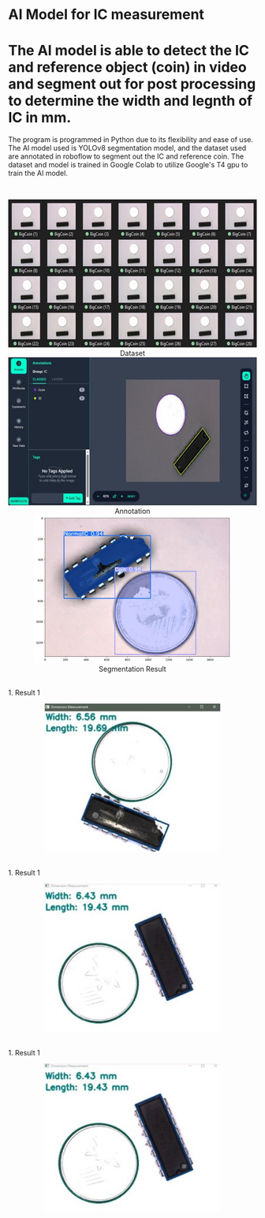 # AI Model for IC measurement
# The AI model is able to detect the IC and reference object (coin) in video and segment out for post processing to determine the width and legnth of IC in mm.

The program is programmed in Python due to its flexibility and ease of use.
The AI model used is YOLOv8 segmentation model, and the dataset used are annotated in roboflow to segment out the IC and reference coin.
The dataset and model is trained in Google Colab to utilize Google's T4 gpu to train the AI model.

<br />
<p align="center">
  <img src="Sources/Dataset.png" height="300"><br />
  Dataset<br />
  <img src="Sources/Annotation.jpg" height="300"><br />
  Annotation<br />
  <img src="Sources/Segmentation Result.jpg" height="300"><br />
  Segmentation Result
</p>

<br />
1. Result 1
<br />
<p align="center">
  <img src="Sources/Post Processing 1.jpg" height="300"><br />
</p>

<br />
1. Result 1
<br />
<p align="center">
  <img src="Sources/Post Processing 2.jpg" height="300"><br />
</p>

<br />
1. Result 1
<br />
<p align="center">
  <img src="Sources/Post Processing 2.jpg" height="300"><br />
</p>
